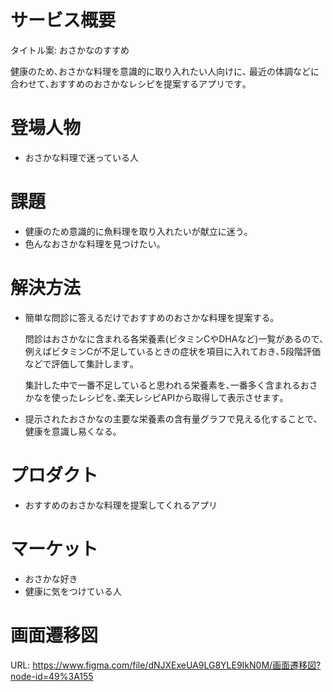 # サービス概要
タイトル案: おさかなのすすめ

健康のため､おさかな料理を意識的に取り入れたい人向けに､
最近の体調などに合わせて､おすすめのおさかなレシピを提案するアプリです｡

# 登場人物
- おさかな料理で迷っている人

# 課題
- 健康のため意識的に魚料理を取り入れたいが献立に迷う｡
- 色んなおさかな料理を見つけたい｡

# 解決方法
- 簡単な問診に答えるだけでおすすめのおさかな料理を提案する｡

  問診はおさかなに含まれる各栄養素(ビタミンCやDHAなど)一覧があるので､例えばビタミンCが不足しているときの症状を項目に入れておき､5段階評価などで評価して集計します｡

  集計した中で一番不足していると思われる栄養素を､一番多く含まれるおさかなを使ったレシピを､楽天レシピAPIから取得して表示させます｡
- 提示されたおさかなの主要な栄養素の含有量グラフで見える化することで､健康を意識し易くなる｡

# プロダクト
- おすすめのおさかな料理を提案してくれるアプリ

# マーケット
- おさかな好き
- 健康に気をつけている人

# 画面遷移図
URL: 
https://www.figma.com/file/dNJXExeUA9LG8YLE9IkN0M/画面遷移図?node-id=49%3A155
